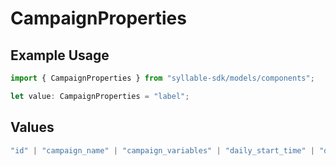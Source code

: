# CampaignProperties

## Example Usage

```typescript
import { CampaignProperties } from "syllable-sdk/models/components";

let value: CampaignProperties = "label";
```

## Values

```typescript
"id" | "campaign_name" | "campaign_variables" | "daily_start_time" | "daily_end_time" | "source" | "mode" | "caller_id" | "updated_at" | "label" | "labels" | "voicemail_detection"
```